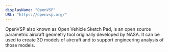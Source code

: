```yaml
---
displayName: "OpenVSP"
URL: "https://openvsp.org/"
---
```


OpenVSP also known as Open Vehicle Sketch Pad, is an open source parametric aircraft geometry tool originally developed by NASA. It can be used to create 3D models of aircraft and to support engineering analysis of those models.